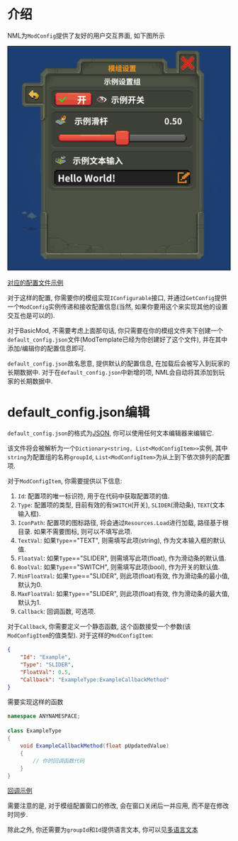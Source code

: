 # 介绍

NML为`ModConfig`提供了友好的用户交互界面, 如下图所示

![ModConfig](../.gitbook/assets/MODCONFIG.png)

[对应的配置文件示例](https://github.com/WorldBoxOpenMods/ModExample/blob/master/default_config.json)

对于这样的配置, 你需要你的模组实现`IConfigurable`接口, 并通过`GetConfig`提供一个`ModConfig`实例传递和接收配置信息(当然, 如果你要用这个来实现其他的设置交互也是可以的).

对于BasicMod, 不需要考虑上面那句话, 你只需要在你的模组文件夹下创建一个`default_config.json`文件(ModTemplate已经为你创建好了这个文件), 
并在其中添加/编辑你的配置信息即可.

`default_config.json`故名思意, 提供默认的配置信息, 在加载后会被写入到玩家的长期数据中. 
对于在`default_config.json`中新增的项, NML会自动将其添加到玩家的长期数据中.

# default_config.json编辑

`default_config.json`的格式为[JSON](https://www.runoob.com/json/json-tutorial.html), 你可以使用任何文本编辑器来编辑它.

该文件将会被解析为一个`Dictionary<string, List<ModConfigItem>>`实例, 其中`string`为配置组的名称`groupId`, `List<ModConfigItem>`为从上到下依次排列的配置项.

对于`ModConfigItem`, 你需要提供以下信息:

1. `Id`: 配置项的唯一标识符, 用于在代码中获取配置项的值.
2. `Type`: 配置项的类型, 目前有效的有`SWITCH`(开关), `SLIDER`(滑动条), `TEXT`(文本输入框).
3. `IconPath`: 配置项的图标路径, 将会通过`Resources.Load`进行加载, 路径基于根目录. 如果不需要图标, 则可以不填写此项.
4. `TextVal`: 如果`Type`=="TEXT", 则需填写此项(string), 作为文本输入框的默认值.
5. `FloatVal`: 如果`Type`=="SLIDER", 则需填写此项(float), 作为滑动条的默认值.
6. `BoolVal`: 如果`Type`=="SWITCH", 则需填写此项(bool), 作为开关的默认值.
7. `MinFloatVal`: 如果`Type`=="SLIDER", 则此项(float)有效, 作为滑动条的最小值, 默认为0.
8. `MaxFloatVal`: 如果`Type`=="SLIDER", 则此项(float)有效, 作为滑动条的最大值, 默认为1.
9. `Callback`: 回调函数, 可选项.

对于`Callback`, 你需要定义一个静态函数, 这个函数接受一个参数(该`ModConfigItem`的值类型). 对于这样的`ModConfigItem`:

```json
{
    "Id": "Example",
    "Type": "SLIDER",
    "FloatVal": 0.5,
    "Callback": "ExampleType:ExampleCallbackMethod"
}
```

需要实现这样的函数

```csharp
namespace ANYNAMESPACE;

class ExampleType
{
    void ExampleCallbackMethod(float pUpdatedValue)
    {
        // 你的回调函数代码
    }
}

```

[回调示例](https://github.com/WorldBoxOpenMods/ModExample/blob/master/content/ExampleActions.cs)

需要注意的是, 对于模组配置窗口的修改, 会在窗口关闭后一并应用, 而不是在修改时同步.

除此之外, 你还需要为`groupId`和`Id`提供语言文本, 你可以见[多语言文本](Multilingual.md)